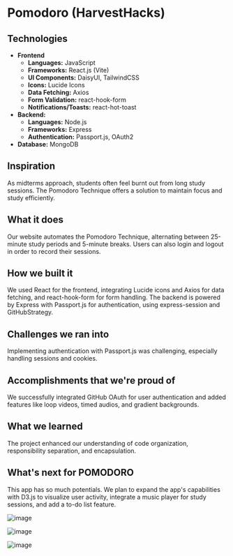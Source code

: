 # Pomodoro (HarvestHacks)

## Technologies

- **Frontend**
  - **Languages:** JavaScript
  - **Frameworks:** React.js (Vite)
  - **UI Components:** DaisyUI, TailwindCSS
  - **Icons:** Lucide Icons
  - **Data Fetching:** Axios
  - **Form Validation:** react-hook-form
  - **Notifications/Toasts:** react-hot-toast
- **Backend:**
  - **Languages:** Node.js
  - **Frameworks:** Express
  - **Authentication:** Passport.js, OAuth2
- **Database:** MongoDB

## Inspiration
As midterms approach, students often feel burnt out from long study sessions. The Pomodoro Technique offers a solution to maintain focus and study efficiently.
## What it does
Our website automates the Pomodoro Technique, alternating between 25-minute study periods and 5-minute breaks. Users can also login and logout in order to record their sessions. 
## How we built it
We used React for the frontend, integrating Lucide icons and Axios for data fetching, and react-hook-form for form handling. The backend is powered by Express with Passport.js for authentication, using express-session and GitHubStrategy.
## Challenges we ran into
Implementing authentication with Passport.js was challenging, especially handling sessions and cookies.
## Accomplishments that we're proud of
We successfully integrated GitHub OAuth for user authentication and added features like loop videos, timed audios, and gradient backgrounds.
## What we learned
The project enhanced our understanding of code organization, responsibility separation, and encapsulation.
## What's next for POMODORO
This app has so much potentials.
We plan to expand the app's capabilities with D3.js to visualize user activity, integrate a music player for study sessions, and add a to-do list feature.

![image](https://github.com/duc-beluga/Pomodoro/assets/98554622/32ab8e5e-e92e-4a65-90de-45d5df13c918)

![image](https://github.com/duc-beluga/Pomodoro/assets/98554622/eef38f55-b0f2-446b-bc48-1e169264548c)

![image](https://github.com/duc-beluga/Pomodoro/assets/98554622/59221520-eab7-4ebb-ba29-0aab29dbc7bb)




